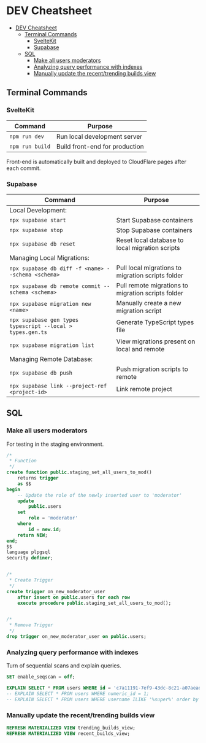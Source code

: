 # DEV Cheatsheet

- [DEV Cheatsheet](#dev-cheatsheet)
  - [Terminal Commands](#terminal-commands)
    - [SvelteKit](#sveltekit)
    - [Supabase](#supabase)
  - [SQL](#sql)
    - [Make all users moderators](#make-all-users-moderators)
    - [Analyzing query performance with indexes](#analyzing-query-performance-with-indexes)
    - [Manually update the recent/trending builds view](#manually-update-the-recenttrending-builds-view)


## Terminal Commands

### SvelteKit

| Command         | Purpose                        |
| --------------- | ------------------------------ |
| `npm run dev`   | Run local development server   |
| `npm run build` | Build front-end for production |

Front-end is automatically built and deployed to CloudFlare pages after each commit.

### Supabase

| Command                                                    | Purpose                                            |
| ---------------------------------------------------------- | -------------------------------------------------- |
| Local Development:                                         |                                                    |
| `npx supabase start`                                       | Start Supabase containers                          |
| `npx supabase stop`                                        | Stop Supabase containers                           |
| `npx supabase db reset`                                    | Reset local database to local migration scripts    |
| Managing Local Migrations:                                 |                                                    |
| `npx supabase db diff -f <name> --schema <schema>`         | Pull local migrations to migration scripts folder  |
| `npx supabase db remote commit --schema <schema>`          | Pull remote migrations to migration scripts folder |
| `npx supabase migration new <name>`                        | Manually create a new migration script             |
| `npx supabase gen types typescript --local > types.gen.ts` | Generate TypeScript types file                     |
| `npx supabase migration list`                              | View migrations present on local and remote        |
| Managing Remote Database:                                  |                                                    |
| `npx supabase db push`                                     | Push migration scripts to remote                   |
| `npx supabase link --project-ref <project-id>`             | Link remote project                                |

## SQL

### Make all users moderators

For testing in the staging environment.

```sql
/*
 * Function
 */
create function public.staging_set_all_users_to_mod()
    returns trigger
    as $$
begin
    -- Update the role of the newly inserted user to 'moderator'
    update
        public.users
    set
        role = 'moderator'
    where
        id = new.id;
    return NEW;
end;
$$
language plpgsql
security definer;


/*
 * Create Trigger
 */
create trigger on_new_moderator_user
    after insert on public.users for each row
    execute procedure public.staging_set_all_users_to_mod();


/*
 * Remove Trigger
 */
drop trigger on_new_moderator_user on public.users;
```

### Analyzing query performance with indexes

Turn of sequential scans and explain queries.

```sql
SET enable_seqscan = off;

EXPLAIN SELECT * FROM users WHERE id = 'c7a11191-7ef9-43dc-8c21-a07aeadf13db';
-- EXPLAIN SELECT * FROM users WHERE numeric_id = 1;
-- EXPLAIN SELECT * FROM users WHERE username ILIKE '%super%' order by username;
```

### Manually update the recent/trending builds view

```sql
REFRESH MATERIALIZED VIEW trending_builds_view;
REFRESH MATERIALIZED VIEW recent_builds_view;
```
